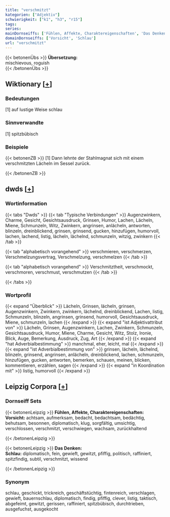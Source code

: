 ```yaml
---
title: "verschmitzt"
kategorien: ["Adjektiv"]
schwierigkeit: ["k1", "h3", "r15"]
tags:
series:
mainDornseiffs: ['Fühlen, Affekte, Charaktereigenschaften', 'Das Denken']
domainDornseiffs: ['Vorsicht', 'Schlau']
url: "verschmitzt"
---
```


{{< betonenÜbs >}}
**Übersetzung:**  
mischievous, roguish  
{{< /betonenÜbs >}}

## Wiktionary [[+](https://de.wiktionary.org/wiki/verschmitzt)]

### Bedeutungen
[1] auf lustige Weise schlau  

### Sinnverwandte
[1] spitzbübisch  

### Beispiele
{{< betonenZB >}}
[1] Dann lehnte der Stahlmagnat sich mit einem verschmitzten Lächeln im Sessel zurück.  

{{< /betonenZB >}}


## dwds [[+](https://www.dwds.de/wb/verschmitzt)]

### Wortinformation
{{< tabs "Dwds" >}}
{{< tab "Typische Verbindungen" >}}
Augenzwinkern, Charme, Gesicht, Gesichtsausdruck, Grinsen, Humor, Lachen, Lächeln, Miene, Schmunzeln, Witz, Zwinkern, angrinsen, anlächeln, antworten, blinzeln, dreinblickend, grinsen, grinsend, gucken, hinzufügen, humorvoll, lachen, lachend, listig, lächeln, lächelnd, schmunzeln, witzig, zwinkern
{{< /tab >}}

{{< tab "alphabetisch vorangehend" >}}
verschmieren, verschmerzen, Verschmelzungsvertrag, Verschmelzung, verschmelzen
{{< /tab >}}

{{< tab "alphabetisch vorangehend" >}}
Verschmitztheit, verschmockt, verschmoren, verschmust, verschmutzen
{{< /tab >}}

{{< /tabs >}}

### Wortprofil
{{< expand "Überblick" >}} Lächeln, Grinsen, lächeln, grinsen, Augenzwinkern, Zwinkern, zwinkern, lächelnd, dreinblickend, Lachen, listig, Schmunzeln, blinzeln, angrinsen, grinsend, humorvoll, Gesichtsausdruck, Miene, schmunzeln, lachen {{< /expand >}}
{{< expand "ist Adjektivattribut von" >}} Lächeln, Grinsen, Augenzwinkern, Lachen, Zwinkern, Schmunzeln, Gesichtsausdruck, Humor, Miene, Charme, Gesicht, Witz, Stolz, Ironie, Blick, Auge, Bemerkung, Ausdruck, Zug, Art {{< /expand >}}
{{< expand "hat Adverbialbestimmung" >}} manchmal, eher, leicht, mal {{< /expand >}}
{{< expand "ist Adverbialbestimmung von" >}} grinsen, lächeln, lächelnd, blinzeln, grinsend, angrinsen, anlächeln, dreinblickend, lachen, schmunzeln, hinzufügen, gucken, antworten, bemerken, schauen, meinen, blicken, kommentieren, erzählen, sagen {{< /expand >}}
{{< expand "in Koordination mit" >}} listig, humorvoll {{< /expand >}}

## Leipzig Corpora [[+](https://corpora.uni-leipzig.de/en/res?word=verschmitzt&corpusId=deu_newscrawl-public_2018)]

### Dornseiff Sets
{{< betonenLeipzig >}}
**Fühlen, Affekte, Charaktereigenschaften:**  
**Vorsicht:** achtsam, aufmerksam, bedacht, bedachtsam, bedächtig, behutsam, besonnen, diplomatisch, klug, sorgfältig, umsichtig, verschlossen, verschmitzt, verschwiegen, wachsam, zurückhaltend  

{{< /betonenLeipzig >}}


{{< betonenLeipzig >}}
**Das Denken:**  
**Schlau:** diplomatisch, fein, gewieft, gewitzt, pfiffig, politisch, raffiniert, spitzfindig, subtil, verschmitzt, wissend  

{{< /betonenLeipzig >}}

### Synonym
schlau, geschickt, trickreich, geschäftstüchtig, fintenreich, verschlagen, gewieft, bauernschlau, diplomatisch, findig, pfiffig, clever, listig, taktisch, abgefeimt, gewitzt, gerissen, raffiniert, spitzbübisch, durchtrieben, ausgefuchst, ausgekocht


